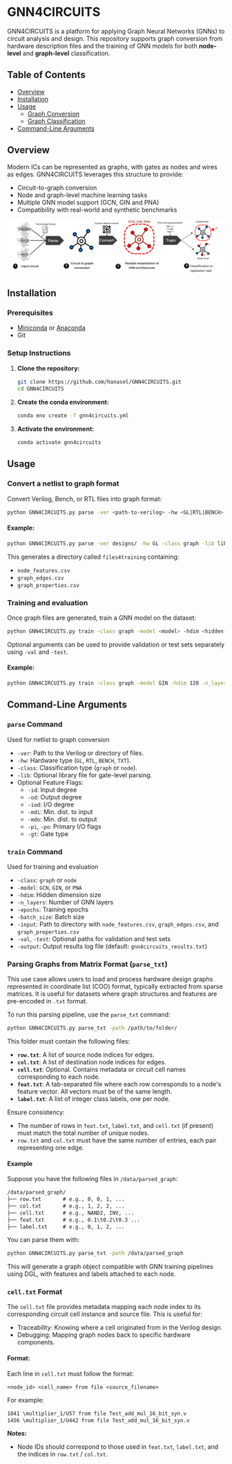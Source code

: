 # GNN4CIRCUITS

GNN4CIRCUITS is a platform for applying Graph Neural Networks (GNNs) to circuit analysis and design. This repository supports graph conversion from hardware description files and the training of GNN models for both **node-level** and **graph-level** classification.

## Table of Contents

- [Overview](#overview)
- [Installation](#installation)
- [Usage](#usage)
  - [Graph Conversion](#graph-conversion)
  - [Graph Classification](#graph-classification)
- [Command-Line Arguments](#command-line-arguments)

## Overview

Modern ICs can be represented as graphs, with gates as nodes and wires as edges. GNN4CIRCUITS leverages this structure to provide:

- Circuit-to-graph conversion 
- Node and graph-level machine learning tasks
- Multiple GNN model support (GCN, GIN and PNA)
- Compatibility with real-world and synthetic benchmarks

<p align="center">
  <img src="img/gnn4circuits_pipeline.png" alt="Pipeline" width="600"/>
</p>

## Installation

### Prerequisites

- [Miniconda](https://docs.conda.io/en/latest/miniconda.html) or [Anaconda](https://www.anaconda.com/products/distribution)
- Git

### Setup Instructions

1. **Clone the repository:**

   ```bash
   git clone https://github.com/hanasel/GNN4CIRCUITS.git
   cd GNN4CIRCUITS
   ```

2. **Create the conda environment:**

   ```bash
   conda env create -f gnn4circuits.yml
   ```

3. **Activate the environment:**

   ```bash
   conda activate gnn4circuits
   ```

## Usage

### Convert a netlist to graph format

Convert Verilog, Bench, or RTL files into graph format:

```bash
python GNN4CIRCUITS.py parse -ver <path-to-verilog> -hw <GL|RTL|BENCH> -class graph -lib <optional-lib-path> [feature flags]
```

#### Example:

```bash
python GNN4CIRCUITS.py parse -ver designs/ -hw GL -class graph -lib lib.v -id -od -gt -pi -po
```

This generates a directory called `files4training` containing:
- `node_features.csv`
- `graph_edges.csv`
- `graph_properties.csv`

### Training and evaluation

Once graph files are generated, train a GNN model on the dataset:

```bash
python GNN4CIRCUITS.py train -class graph -model <model> -hdim <hidden-dimension> -n_layers <number-of-layers> -epochs <number-of-epochs> -input <input-path>
```

Optional arguments can be used to provide validation or test sets separately using `-val` and `-test`.

#### Example:

```bash
python GNN4CIRCUITS.py train -class graph -model GIN -hdim 128 -n_layers 3 -epochs 200 -input files4training
```

## Command-Line Arguments

### `parse` Command 
Used for netlist to graph conversion
- `-ver`: Path to the Verilog or directory of files.
- `-hw`: Hardware type (`GL`, `RTL`, `BENCH`, `TXT`).
- `-class`: Classification type (`graph` or `node`).
- `-lib`: Optional library file for gate-level parsing.
- Optional Feature Flags:
  - `-id`: Input degree
  - `-od`: Output degree
  - `-iod`: I/O degree
  - `-mdi`: Min. dist. to input
  - `-mdo`: Min. dist. to output
  - `-pi`, `-po`: Primary I/O flags
  - `-gt`: Gate type

### `train` Command
Used for training and evaluation
- `-class`: `graph` or `node`
- `-model`: `GCN`, `GIN`, or `PNA`
- `-hdim`: Hidden dimension size
- `-n_layers`: Number of GNN layers
- `-epochs`: Training epochs
- `-batch_size`: Batch size
- `-input`: Path to directory with `node_features.csv`, `graph_edges.csv`, and `graph_properties.csv`
- `-val`, `-test`: Optional paths for validation and test sets
- `-output`: Output results log file (default: `gnn4circuits_results.txt`)

### Parsing Graphs from Matrix Format (`parse_txt`)

This use case allows users to load and process hardware design graphs represented in coordinate list (COO) format, typically extracted from sparse matrices. It is useful for datasets where graph structures and features are pre-encoded in `.txt` format.

To run this parsing pipeline, use the `parse_txt` command:

```bash
python GNN4CIRCUITS.py parse_txt -path /path/to/folder/
```

This folder must contain the following files:

- **`row.txt`**: A list of source node indices for edges.
- **`col.txt`**: A list of destination node indices for edges.
- **`cell.txt`**: Optional. Contains metadata or circuit cell names corresponding to each node.
- **`feat.txt`**: A tab-separated file where each row corresponds to a node's feature vector. All vectors must be of the same length.
- **`label.txt`**: A list of integer class labels, one per node.

Ensure consistency:
- The number of rows in `feat.txt`, `label.txt`, and `cell.txt` (if present) must match the total number of unique nodes.
- `row.txt` and `col.txt` must have the same number of entries, each pair representing one edge.

#### Example

Suppose you have the following files in `/data/parsed_graph`:

```
/data/parsed_graph/
├── row.txt       # e.g., 0, 0, 1, ...
├── col.txt       # e.g., 1, 2, 2, ...
├── cell.txt      # e.g., NAND2, INV, ...
├── feat.txt      # e.g., 0.1\t0.2\t0.3 ...
├── label.txt     # e.g., 0, 1, 2, ...
```

You can parse them with:

```bash
python GNN4CIRCUITS.py parse_txt -path /data/parsed_graph
```

This will generate a graph object compatible with GNN training pipelines using DGL, with features and labels attached to each node.

### `cell.txt` Format

The `cell.txt` file provides metadata mapping each node index to its corresponding circuit cell instance and source file. This is useful for:

- Traceability: Knowing where a cell originated from in the Verilog design.
- Debugging: Mapping graph nodes back to specific hardware components.

#### Format:
Each line in `cell.txt` must follow the format:

```
<node_id> <cell_name> from file <source_filename>
```

For example:

```
1841 \multiplier_1/U57 from file Test_add_mul_16_bit_syn.v
1456 \multiplier_1/U442 from file Test_add_mul_16_bit_syn.v
```

**Notes:**
- Node IDs should correspond to those used in `feat.txt`, `label.txt`, and the indices in `row.txt` / `col.txt`.
